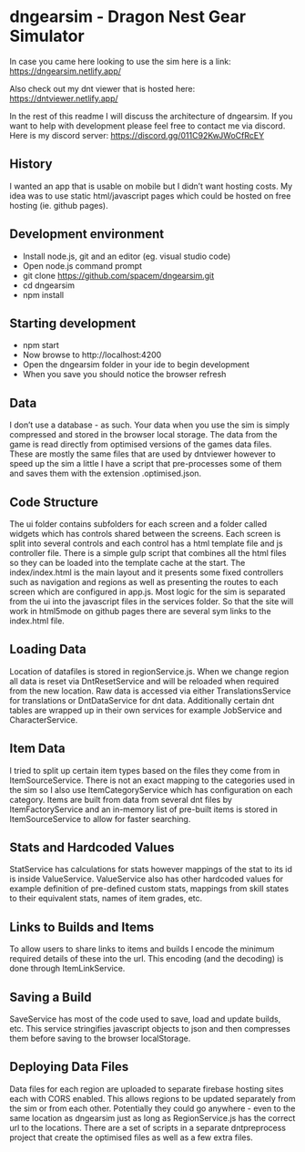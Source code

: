# dngearsim - Dragon Nest Gear Simulator

In case you came here looking to use the sim here is a link:
https://dngearsim.netlify.app/

Also check out my dnt viewer that is hosted here:
https://dntviewer.netlify.app/

In the rest of this readme I will discuss the architecture of dngearsim.
If you want to help with development please feel free to contact me via discord.
Here is my discord server: https://discord.gg/011C92KwJWoCfRcEY

## History
I wanted an app that is usable on mobile but I didn’t want hosting costs.
My idea was to use static html/javascript pages which could be hosted on free hosting (ie. github pages).

## Development environment
* Install node.js, git and an editor (eg. visual studio code)
* Open node.js command prompt
* git clone https://github.com/spacem/dngearsim.git
* cd dngearsim
* npm install

## Starting development
* npm start
* Now browse to http://localhost:4200
* Open the dngearsim folder in your ide to begin development
* When you save you should notice the browser refresh

## Data
I don’t use a database - as such.
Your data when you use the sim is simply compressed and stored in the browser local storage.
The data from the game is read directly from optimised versions of the games data files.
These are mostly the same files that are used by dntviewer however to speed up the sim a little I have a script that pre-processes some of them and saves them with the extension .optimised.json.

## Code Structure
The ui folder contains subfolders for each screen and a folder called widgets which has controls shared between the screens.
Each screen is split into several controls and each control has a html template file and js controller file.
There is a simple gulp script that combines all the html files so they can be loaded into the template cache at the start.
The index/index.html is the main layout and it presents some fixed controllers such as navigation and regions as well as presenting the routes to each screen which are configured in app.js.
Most logic for the sim is separated from the ui into the javascript files in the services folder.
So that the site will work in html5mode on github pages there are several sym links to the index.html file.

## Loading Data
Location of datafiles is stored in regionService.js.
When we change region all data is reset via DntResetService and will be reloaded when required from the new location.
Raw data is accessed via either TranslationsService for translations or DntDataService for dnt data.
Additionally certain dnt tables are wrapped up in their own services for example JobService and CharacterService.

## Item Data
I tried to split up certain item types based on the files they come from in ItemSourceService.
There is not an exact mapping to the categories used in the sim so I also use ItemCategoryService which has configuration on each category.
Items are built from data from several dnt files by ItemFactoryService and an in-memory list of pre-built items is stored in ItemSourceService to allow for faster searching.

## Stats and Hardcoded Values
StatService has calculations for stats however mappings of the stat to its id is inside ValueService.
ValueService also has other hardcoded values for example definition of pre-defined custom stats, mappings from skill states to their equivalent stats, names of item grades, etc.

## Links to Builds and Items
To allow users to share links to items and builds I encode the minimum required details of these into the url.
This encoding (and the decoding) is done through ItemLinkService.

## Saving a Build
SaveService has most of the code used to save, load and update builds, etc.
This service stringifies javascript objects to json and then compresses them before saving to the browser localStorage.

## Deploying Data Files
Data files for each region are uploaded to separate firebase hosting sites each with CORS enabled.
This allows regions to be updated separately from the sim or from each other.
Potentially they could go anywhere - even to the same location as dngearsim just as long as RegionService.js has the correct url to the locations.
There are a set of scripts in a separate dntpreprocess project that create the optimised files as well as a few extra files.
